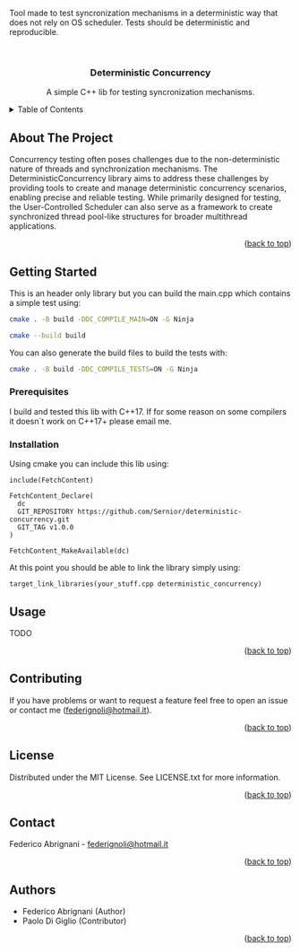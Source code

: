 Tool made to test syncronization mechanisms in a deterministic way that does not rely on OS scheduler.
Tests should be deterministic and reproducible.


<a name="readme-top"></a>




<!-- PROJECT LOGO -->
<br />
<div align="center">

<h3 align="center">Deterministic Concurrency</h3>

  <p align="center">
    A simple C++ lib for testing syncronization mechanisms.
  </p>
</div>



<!-- TABLE OF CONTENTS -->
<details>
  <summary>Table of Contents</summary>
  <ol>
    <li>
      <a href="#about-the-project">About The Project</a>
    </li>
    <li>
      <a href="#getting-started">Getting Started</a>
      <ul>
        <li><a href="#prerequisites">Prerequisites</a></li>
        <li><a href="#installation">Installation</a></li>
      </ul>
    </li>
    <li><a href="#usage">Usage</a></li>
    <li><a href="#contributing">Contributing</a></li>
    <li><a href="#license">License</a></li>
    <li><a href="#contact">Contact</a></li>
    <li><a href="#acknowledgments">Authors</a></li>
  </ol>
</details>



<!-- ABOUT THE PROJECT -->
## About The Project

Concurrency testing often poses challenges due to the non-deterministic nature of threads and synchronization mechanisms. The DeterministicConcurrency library aims to address these challenges by providing tools to create and manage deterministic concurrency scenarios, enabling precise and reliable testing.
While primarily designed for testing, the User-Controlled Scheduler can also serve as a framework to create synchronized thread pool-like structures for broader multithread applications.

<p align="right">(<a href="#readme-top">back to top</a>)</p>


<!-- GETTING STARTED -->
## Getting Started

This is an header only library but you can build the main.cpp which contains a simple test using:

   ```sh
   cmake . -B build -DDC_COMPILE_MAIN=ON -G Ninja
   ```

   ```sh
   cmake --build build
   ```

You can also generate the build files to build the tests with:
   ```sh
   cmake . -B build -DDC_COMPILE_TESTS=ON -G Ninja
   ```


### Prerequisites

I build and tested this lib with C++17.
If for some reason on some compilers it doesn`t work on C++17+ please email me.

### Installation

Using cmake you can include this lib using:
```
include(FetchContent)

FetchContent_Declare(
  dc
  GIT_REPOSITORY https://github.com/Sernior/deterministic-concurrency.git
  GIT_TAG v1.0.0
)

FetchContent_MakeAvailable(dc)
```

At this point you should be able to link the library simply using:
```
target_link_libraries(your_stuff.cpp deterministic_concurrency)
```

<!-- USAGE EXAMPLES -->
## Usage

TODO

<p align="right">(<a href="#readme-top">back to top</a>)</p>


<!-- CONTRIBUTING -->
## Contributing

If you have problems or want to request a feature feel free to open an issue or contact me (federignoli@hotmail.it).

<p align="right">(<a href="#readme-top">back to top</a>)</p>



<!-- LICENSE -->
## License

Distributed under the MIT License. See LICENSE.txt for more information.

<p align="right">(<a href="#readme-top">back to top</a>)</p>



<!-- CONTACT -->
## Contact

Federico Abrignani - federignoli@hotmail.it

<p align="right">(<a href="#readme-top">back to top</a>)</p>



<!-- ACKNOWLEDGMENTS -->
## Authors

* Federico Abrignani (Author)
* Paolo Di Giglio (Contributor)

<p align="right">(<a href="#readme-top">back to top</a>)</p>